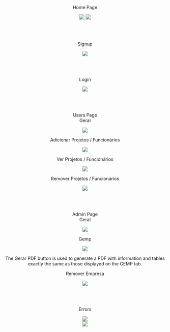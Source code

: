 <div id="HomePage" align="center">
  <p>Home Page</p>
  <img src="https://github.com/Pereira3/Gemp/assets/95077144/7a7813c9-5b6f-4c9b-95e6-8ff07531d267">
  <img src="https://github.com/Pereira3/Gemp/assets/95077144/6f73ccde-36a8-41ec-a2b9-5912157dca24">
</div>

<div id="Singup" align="center">
  <p><br><br><br>Signup</p>
  <img src="https://github.com/Pereira3/Gemp/assets/95077144/01e36f6d-a519-491f-92c9-24258fababfc">
</div>

<div id="Login" align="center">
  <p><br><br><br>Login</p>
  <img src="https://github.com/Pereira3/Gemp/assets/95077144/b276f1e7-7744-46e8-b422-d73f33d28431">
</div>

<div id="Users" align="center">
  <p><br><br><br>Users Page<br>Geral<br></p>
  <img src="https://github.com/Pereira3/Gemp/assets/95077144/0ac9d16f-bd06-4495-b775-8407e9974924"><br>
  <p>Adicionar Projetos / Funcionários</p>
  <img src="https://github.com/Pereira3/Gemp/assets/95077144/320a08df-b9ae-4bd0-abe2-efd0044f8e51"><br>
  <p>Ver Projetos / Funcionários</p>
  <img src="https://github.com/Pereira3/Gemp/assets/95077144/452071e8-52e2-41ee-913f-a9c3256dddff"><br>
  <p>Remover Projetos / Funcionários</p>
  <img src="https://github.com/Pereira3/Gemp/assets/95077144/d1cccbf6-f001-4b13-86f4-d2504de7ed91">
</div>

<div id="Admin" align="center">
  <p><br><br><br>Admin Page<br>Geral<br></p>
  <img src="https://github.com/Pereira3/Gemp/assets/95077144/95f11ab1-6f05-4daf-bacc-37b3201d5c8c"><br>
  <p>Gemp</p>
  <img src="https://github.com/Pereira3/Gemp/assets/95077144/a4eaa483-231f-4ad1-ad09-446347b8dd2a"><br>
  <p>The Gerar PDF button is used to generate a PDF with information and tables exactly the same as those displayed on the GEMP tab.</p>
  <p>Remover Empresa</p>
  <img src="https://github.com/Pereira3/Gemp/assets/95077144/78b5240c-445d-42a7-a18f-17e919eb89ae">
</div>

<div id="Errors" align="center">
  <p><br><br><br>Errors</p>
  <img src="https://github.com/Pereira3/Gemp/assets/95077144/eb47f532-5c0b-439e-8d8b-2107ad634896"><br>
  <img src="https://github.com/Pereira3/Gemp/assets/95077144/c56fb935-8724-4b9e-8b28-849245cd9605">
</div>
